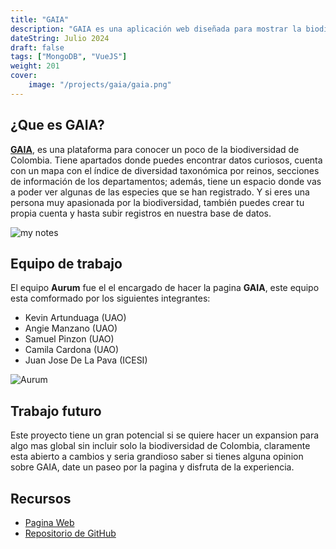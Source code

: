 ```yaml
---
title: "GAIA"
description: "GAIA es una aplicación web diseñada para mostrar la biodiversidad de Colombia y producto ganador de la 2da edición de la Datathon."
dateString: Julio 2024
draft: false
tags: ["MongoDB", "VueJS"]
weight: 201
cover:
    image: "/projects/gaia/gaia.png"
---
```


## ¿Que es GAIA?
[**GAIA**](https://main--gaia-colombia.netlify.app/#/), es una plataforma para conocer un poco de la biodiversidad de Colombia. Tiene apartados donde puedes encontrar datos curiosos, cuenta con un mapa con el índice de diversidad taxonómica por reinos, secciones de información de los departamentos; además, tiene un espacio donde vas a poder ver algunas de las especies que se han registrado. Y si eres una persona muy apasionada por la biodiversidad, también puedes crear tu propia cuenta y hasta subir registros en nuestra base de datos.

![my notes](/projects/gaia/gaia1.png)

## Equipo de trabajo
El equipo **Aurum** fue el el encargado de hacer la pagina **GAIA**, este equipo esta comformado por los siguientes integrantes:

- Kevin Artunduaga (UAO)
- Angie Manzano (UAO)
- Samuel Pinzon (UAO)
- Camila Cardona (UAO)
- Juan Jose De La Pava (ICESI)

![Aurum](/projects/gaia/aurum.jpeg)

## Trabajo futuro
Este proyecto tiene un gran potencial si se quiere hacer un expansion para algo mas global sin incluir solo la biodiversidad de Colombia, claramente esta abierto a cambios y seria grandioso saber si tienes alguna opinion sobre GAIA, date un paseo por la pagina y disfruta de la experiencia.

## Recursos
- [Pagina Web](https://main--gaia-colombia.netlify.app/#/)
- [Repositorio de GitHub](https://github.com/JuanJDlp/AURUM-PROJECT2)